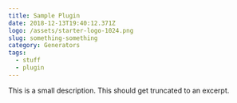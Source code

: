 ```yaml
---
title: Sample Plugin
date: 2018-12-13T19:40:12.371Z
logo: /assets/starter-logo-1024.png
slug: something-something
category: Generators
tags:
  - stuff
  - plugin
---
```

This is a small description. This should get truncated to an excerpt.
